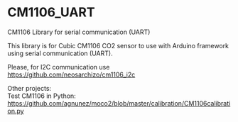 # CM1106_UART
CM1106 Library for serial communication (UART)

This library is for Cubic CM1106 CO2 sensor to use with Arduino framework using serial communication (UART).

Please, for I2C communication use https://github.com/neosarchizo/cm1106_i2c
  
Other projects:  
Test CM1106 in Python: https://github.com/agnunez/moco2/blob/master/calibration/CM1106calibration.py  
